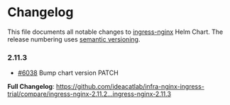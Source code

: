 # Changelog

This file documents all notable changes to [ingress-nginx](https://github.com/ideacatlab/infra-nginx-ingress-trial) Helm Chart. The release numbering uses [semantic versioning](http://semver.org).

### 2.11.3

* [#6038](https://github.com/ideacatlab/infra-nginx-ingress-trial/pull/6038) Bump chart version PATCH

**Full Changelog**: https://github.com/ideacatlab/infra-nginx-ingress-trial/compare/ingress-nginx-2.11.2...ingress-nginx-2.11.3
